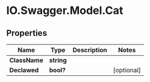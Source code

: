 # IO.Swagger.Model.Cat

## Properties

Name | Type | Description | Notes
------------ | ------------- | ------------- | -------------
**ClassName** | **string** |  | 
**Declawed** | **bool?** |  | [optional] 

